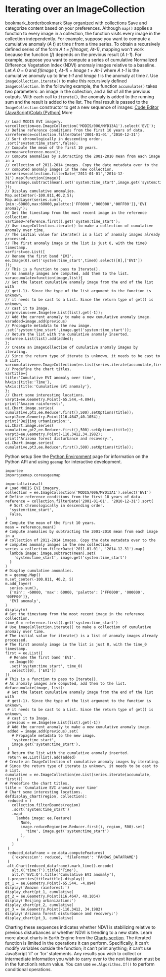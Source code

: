  
#  Iterating over an ImageCollection 
bookmark_borderbookmark Stay organized with collections  Save and categorize content based on your preferences. 
Although `map()` applies a function to every image in a collection, the function visits every image in the collection independently. For example, suppose you want to compute a cumulative anomaly (_A t_) at time _t_ from a time series. To obtain a recursively defined series of the form _A t = f(Imaget, At-1)_, mapping won't work because the function (_f_) depends on the previous result (_A t-1_). For example, suppose you want to compute a series of cumulative Normalized Difference Vegetation Index (NDVI) anomaly images relative to a baseline. Let _A 0_ = 0 and _f(Image t, At-1)_ = _Image t + At-1_ where _A t-1_ is the cumulative anomaly up to time _t-1_ and _Image t_ is the anomaly at time _t_. Use `imageCollection.iterate()` to make this recursively defined `ImageCollection`. In the following example, the function `accumulate()` takes two parameters: an image in the collection, and a list of all the previous outputs. With each call to `iterate()`, the anomaly is added to the running sum and the result is added to the list. The final result is passed to the `ImageCollection` constructor to get a new sequence of images:
[Code Editor (JavaScript)](https://developers.google.com/earth-engine/guides/ic_iterating#code-editor-javascript-sample)[Colab (Python)](https://developers.google.com/earth-engine/guides/ic_iterating#colab-python-sample) More
```
// Load MODIS EVI imagery.
varcollection=ee.ImageCollection('MODIS/006/MYD13A1').select('EVI');
// Define reference conditions from the first 10 years of data.
varreference=collection.filterDate('2001-01-01','2010-12-31')
// Sort chronologically in descending order.
.sort('system:time_start',false);
// Compute the mean of the first 10 years.
varmean=reference.mean();
// Compute anomalies by subtracting the 2001-2010 mean from each image in a
// collection of 2011-2014 images. Copy the date metadata over to the
// computed anomaly images in the new collection.
varseries=collection.filterDate('2011-01-01','2014-12-31').map(function(image){
returnimage.subtract(mean).set('system:time_start',image.get('system:time_start'));
});
// Display cumulative anomalies.
Map.setCenter(-100.811,40.2,5);
Map.addLayer(series.sum(),
{min:-60000,max:60000,palette:['FF0000','000000','00FF00']},'EVI anomaly');
// Get the timestamp from the most recent image in the reference collection.
vartime0=reference.first().get('system:time_start');
// Use imageCollection.iterate() to make a collection of cumulative anomaly over time.
// The initial value for iterate() is a list of anomaly images already processed.
// The first anomaly image in the list is just 0, with the time0 timestamp.
varfirst=ee.List([
// Rename the first band 'EVI'.
ee.Image(0).set('system:time_start',time0).select([0],['EVI'])
]);
// This is a function to pass to Iterate().
// As anomaly images are computed, add them to the list.
varaccumulate=function(image,list){
// Get the latest cumulative anomaly image from the end of the list with
// get(-1). Since the type of the list argument to the function is unknown,
// it needs to be cast to a List. Since the return type of get() is unknown,
// cast it to Image.
varprevious=ee.Image(ee.List(list).get(-1));
// Add the current anomaly to make a new cumulative anomaly image.
varadded=image.add(previous)
// Propagate metadata to the new image.
.set('system:time_start',image.get('system:time_start'));
// Return the list with the cumulative anomaly inserted.
returnee.List(list).add(added);
};
// Create an ImageCollection of cumulative anomaly images by iterating.
// Since the return type of iterate is unknown, it needs to be cast to a List.
varcumulative=ee.ImageCollection(ee.List(series.iterate(accumulate,first)));
// Predefine the chart titles.
vartitle={
title:'Cumulative EVI anomaly over time',
hAxis:{title:'Time'},
vAxis:{title:'Cumulative EVI anomaly'},
};
// Chart some interesting locations.
varpt1=ee.Geometry.Point(-65.544,-4.894);
print('Amazon rainforest:',
ui.Chart.image.series(
cumulative,pt1,ee.Reducer.first(),500).setOptions(title));
varpt2=ee.Geometry.Point(116.4647,40.1054);
print('Beijing urbanization:',
ui.Chart.image.series(
cumulative,pt2,ee.Reducer.first(),500).setOptions(title));
varpt3=ee.Geometry.Point(-110.3412,34.1982);
print('Arizona forest disturbance and recovery:',
ui.Chart.image.series(
cumulative,pt3,ee.Reducer.first(),500).setOptions(title));
```
Python setup
See the [ Python Environment](https://developers.google.com/earth-engine/guides/python_install) page for information on the Python API and using `geemap` for interactive development.
```
importee
importgeemap.coreasgeemap
```
```
importaltairasalt
# Load MODIS EVI imagery.
collection = ee.ImageCollection('MODIS/006/MYD13A1').select('EVI')
# Define reference conditions from the first 10 years of data.
reference = collection.filterDate('2001-01-01', '2010-12-31').sort(
  # Sort chronologically in descending order.
  'system:time_start',
  False,
)
# Compute the mean of the first 10 years.
mean = reference.mean()
# Compute anomalies by subtracting the 2001-2010 mean from each image in a
# collection of 2011-2014 images. Copy the date metadata over to the
# computed anomaly images in the new collection.
series = collection.filterDate('2011-01-01', '2014-12-31').map(
  lambda image: image.subtract(mean).set(
    'system:time_start', image.get('system:time_start')
  )
)
# Display cumulative anomalies.
m = geemap.Map()
m.set_center(-100.811, 40.2, 5)
m.add_layer(
  series.sum(),
  {'min': -60000, 'max': 60000, 'palette': ['FF0000', '000000', '00FF00']},
  'EVI anomaly',
)
display(m)
# Get the timestamp from the most recent image in the reference collection.
time_0 = reference.first().get('system:time_start')
# Use imageCollection.iterate() to make a collection of cumulative anomaly over time.
# The initial value for iterate() is a list of anomaly images already processed.
# The first anomaly image in the list is just 0, with the time_0 timestamp.
first = ee.List([
  # Rename the first band 'EVI'.
  ee.Image(0)
  .set('system:time_start', time_0)
  .select([0], ['EVI'])
])
# This is a function to pass to Iterate().
# As anomaly images are computed, add them to the list.
defaccumulate(image, list):
 # Get the latest cumulative anomaly image from the end of the list with
 # get(-1). Since the type of the list argument to the function is unknown,
 # it needs to be cast to a List. Since the return type of get() is unknown,
 # cast it to Image.
 previous = ee.Image(ee.List(list).get(-1))
 # Add the current anomaly to make a new cumulative anomaly image.
 added = image.add(previous).set(
   # Propagate metadata to the new image.
   'system:time_start',
   image.get('system:time_start'),
 )
 # Return the list with the cumulative anomaly inserted.
 return ee.List(list).add(added)
# Create an ImageCollection of cumulative anomaly images by iterating.
# Since the return type of iterate is unknown, it needs to be cast to a List.
cumulative = ee.ImageCollection(ee.List(series.iterate(accumulate, first)))
# Predefine the chart titles.
title = 'Cumulative EVI anomaly over time'
# Chart some interesting locations.
defdisplay_chart(region, collection):
 reduced = (
   collection.filterBounds(region)
   .sort('system:time_start')
   .map(
     lambda image: ee.Feature(
       None,
       image.reduceRegion(ee.Reducer.first(), region, 500).set(
         'time', image.get('system:time_start')
       ),
     )
   )
 )
 reduced_dataframe = ee.data.computeFeatures(
   {'expression': reduced, 'fileFormat': 'PANDAS_DATAFRAME'}
 )
 alt.Chart(reduced_dataframe).mark_line().encode(
   alt.X('time:T').title('Time'),
   alt.Y('EVI:Q').title('Cumulative EVI anomaly'),
 ).properties(title=title).display()
pt_1 = ee.Geometry.Point(-65.544, -4.894)
display('Amazon rainforest:')
display_chart(pt_1, cumulative)
pt_2 = ee.Geometry.Point(116.4647, 40.1054)
display('Beijing urbanization:')
display_chart(pt_2, cumulative)
pt_3 = ee.Geometry.Point(-110.3412, 34.1982)
display('Arizona forest disturbance and recovery:')
display_chart(pt_3, cumulative)
```

Charting these sequences indicates whether NDVI is stabilizing relative to previous disturbances or whether NDVI is trending to a new state. Learn more about charts in Earth Engine from the [Charts section](https://developers.google.com/earth-engine/guides/charts).
The iterated function is limited in the operations it can perform. Specifically, it can’t modify variables outside the function; it can’t print anything; it can’t use JavaScript ‘if’ or ‘for’ statements. Any results you wish to collect or intermediate information you wish to carry over to the next iteration must be in the function’s return value. You can use `ee.Algorithms.If()` to perform conditional operations. 
